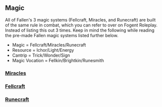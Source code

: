 ## Magic

All of Fallen's 3 magic systems (Fellcraft, Miracles, and Runecraft) are built of the same rule in combat, which you can refer to over on Fogent Roleplay. Instead of listing this out 3 times. Keep in mind the following while reading the pre-made Fallen magic systems listed further below.

- Magic = Fellcraft/Miracles/Runecraft
- Resource = Ichor/Light/Energy
- Cantrip = Trick/Wonder/Sign
- Magic Vocation = Fellkin/Brightkin/Runesmith

### [Miracles](Miracles/Miracles.md)

### [Fellcraft](Fellcraft/Fellcraft.md)

### [Runecraft](Runecraft/Runecraft.md)
